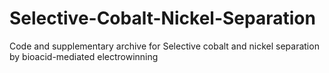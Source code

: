 # Selective-Cobalt-Nickel-Separation
Code and supplementary archive for Selective cobalt and nickel separation by bioacid-mediated electrowinning
